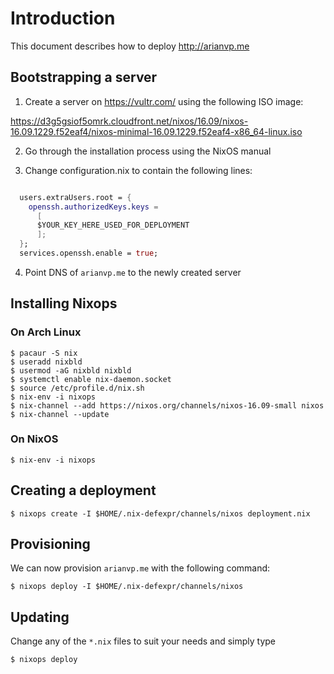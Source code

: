 # Introduction

This document describes how to deploy http://arianvp.me


## Bootstrapping a server

1. Create a server on https://vultr.com/ using the following
ISO image:

https://d3g5gsiof5omrk.cloudfront.net/nixos/16.09/nixos-16.09.1229.f52eaf4/nixos-minimal-16.09.1229.f52eaf4-x86_64-linux.iso


2. Go through the installation process using the NixOS manual

3. Change configuration.nix to contain the following lines:

```nix

  users.extraUsers.root = {
    openssh.authorizedKeys.keys =
      [
      $YOUR_KEY_HERE_USED_FOR_DEPLOYMENT
      ];
  };
  services.openssh.enable = true;
```

4. Point DNS of `arianvp.me` to the newly created server


## Installing Nixops

### On Arch Linux
```
$ pacaur -S nix
$ useradd nixbld
$ usermod -aG nixbld nixbld
$ systemctl enable nix-daemon.socket
$ source /etc/profile.d/nix.sh
$ nix-env -i nixops
$ nix-channel --add https://nixos.org/channels/nixos-16.09-small nixos
$ nix-channel --update
```

### On NixOS
```
$ nix-env -i nixops
```


## Creating a deployment

```
$ nixops create -I $HOME/.nix-defexpr/channels/nixos deployment.nix
```


## Provisioning

We can now provision `arianvp.me` with the following command:

```
$ nixops deploy -I $HOME/.nix-defexpr/channels/nixos
```


## Updating

Change any of the `*.nix` files to suit your needs and simply type

```
$ nixops deploy
```

